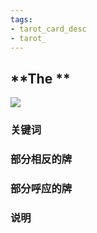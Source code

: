 ```yaml
---
tags:
- tarot_card_desc
- tarot_
---
```


## **The **

![](/img/tarot/big/)

<!--more-->

### 关键词


### 部分相反的牌


### 部分呼应的牌


### 说明

